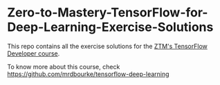 # Zero-to-Mastery-TensorFlow-for-Deep-Learning-Exercise-Solutions 
This repo contains all the exercise solutions for the [ZTM's TensorFlow Developer course](https://academy.zerotomastery.io/p/learn-tensorflow). 

To know more about this course, check https://github.com/mrdbourke/tensorflow-deep-learning
